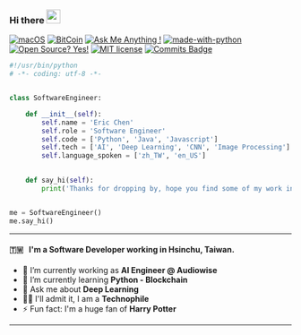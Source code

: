 ### Hi there <a href="https://www.gautamkrishnar.com/"><img src="https://media.giphy.com/media/hvRJCLFzcasrR4ia7z/giphy.gif" width="25px"></a>

[![macOS](https://svgshare.com/i/ZjP.svg)](https://svgshare.com/i/ZjP.svg)
[![BitCoin](https://badgen.net/badge/icon/bitcoin?icon=bitcoin&label)](https://bitcoin.org)
[![Ask Me Anything !](https://img.shields.io/badge/Ask%20me-anything-1abc9c.svg)](https://GitHub.com/Naereen/ama)
[![made-with-python](https://img.shields.io/badge/Made%20with-Python-1f425f.svg)](https://www.python.org/)
[![Open Source? Yes!](https://badgen.net/badge/Open%20Source%20%3F/Yes%21/blue?icon=github)](https://github.com/Naereen/badges/)
[![MIT license](https://img.shields.io/badge/License-MIT-blue.svg)](https://lbesson.mit-license.org/)
[![Commits Badge](https://badges.pufler.dev/commits/monthly/morningdip)](https://badges.pufler.dev)


```python
#!/usr/bin/python
# -*- coding: utf-8 -*-


class SoftwareEngineer:

    def __init__(self):
        self.name = 'Eric Chen'
        self.role = 'Software Engineer'
        self.code = ['Python', 'Java', 'Javascript']
        self.tech = ['AI', 'Deep Learning', 'CNN', 'Image Processing']
        self.language_spoken = ['zh_TW', 'en_US']
        

    def say_hi(self):
        print('Thanks for dropping by, hope you find some of my work interesting.')


me = SoftwareEngineer()
me.say_hi()
```

---

#### 🇹🇼 &nbsp; I'm a Software Developer working in Hsinchu, Taiwan.

- 🔭 I’m currently working as **AI Engineer @ Audiowise** 
- 🌱 I’m currently learning **Python - Blockchain**
- 💬 Ask me about **Deep Learning**
- 👨‍💻 I'll admit it, I am a **Technophile**
- ⚡️ Fun fact: I'm a huge fan of **Harry Potter**

---
